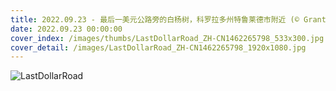 ```yaml
---
title: 2022.09.23 - 最后一美元公路旁的白杨树，科罗拉多州特鲁莱德市附近 (© Grant Ordelheide/Tandem Stills + Motion)
date: 2022.09.23 00:00:00
cover_index: /images/thumbs/LastDollarRoad_ZH-CN1462265798_533x300.jpg
cover_detail: /images/LastDollarRoad_ZH-CN1462265798_1920x1080.jpg
---
```


![LastDollarRoad](/images/LastDollarRoad_ZH-CN1462265798_1920x1080.jpg)
